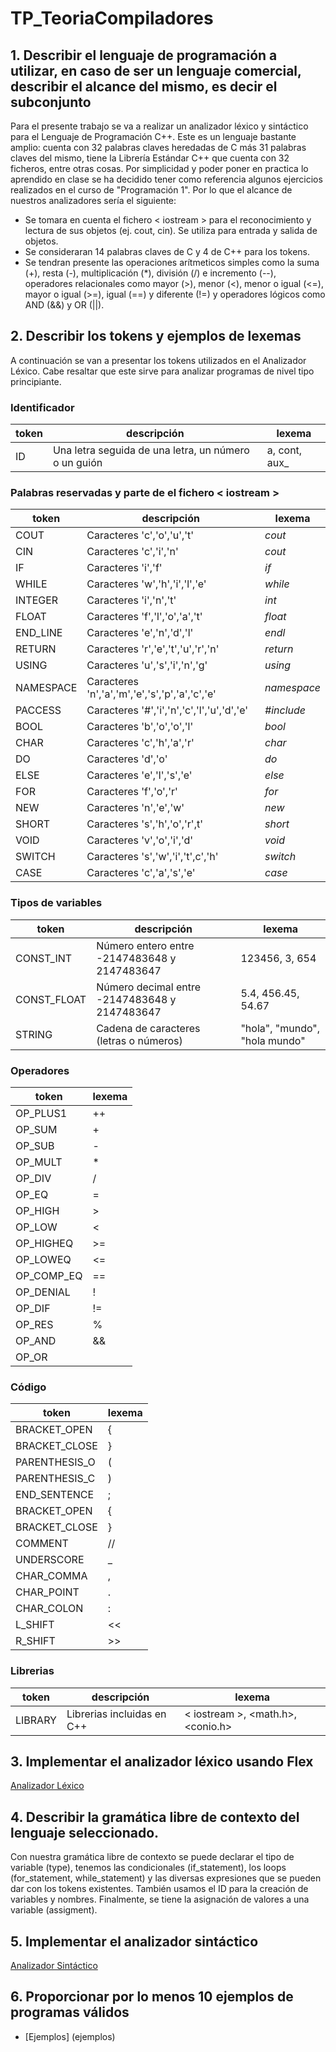 # TP_TeoriaCompiladores
## 1. Describir el lenguaje de programación a utilizar, en caso de ser un lenguaje comercial, describir el alcance del mismo, es decir el subconjunto
Para el presente trabajo se va a realizar un analizador léxico y sintáctico para el Lenguaje de Programación C++. Este es un lenguaje bastante amplio: cuenta con 32 palabras claves heredadas de C más 31 palabras claves del mismo, tiene la Librería Estándar C++ que cuenta con 32 ficheros, entre otras cosas. 
Por simplicidad y poder poner en practica lo aprendido en clase se ha decidido tener como referencia algunos ejercicios realizados en el curso de "Programación 1". Por lo que el alcance de nuestros analizadores sería el siguiente:
* Se tomara en cuenta el fichero < iostream > para el reconocimiento y lectura de sus objetos (ej. cout, cin). Se utiliza para entrada y salida de objetos.
* Se consideraran 14 palabras claves de C y 4 de C++ para los tokens.
* Se tendran presente las operaciones arítmeticos simples como la suma (+), resta (-), multiplicación (*), división (/) e incremento (--), operadores relacionales como mayor (>), menor (<), menor o igual (<=), mayor o igual (>=), igual (==) y diferente (!=) y operadores lógicos como AND (&&) y OR (||).

## 2. Describir los tokens y ejemplos de lexemas
A continuación se van a presentar los tokens utilizados en el Analizador Léxico. Cabe resaltar que este sirve para analizar programas de nivel tipo principiante.

### Identificador
| token     | descripción                                           | lexema        |
|-----------|-------------------------------------------------------|---------------|
| ID        | Una letra seguida de una letra, un número o un guión  | a, cont, aux_ |

### Palabras reservadas y parte de el fichero < iostream >
| token     | descripción                                        | lexema      |
|-----------|----------------------------------------------------|-------------|
| COUT      | Caracteres 'c','o','u','t'                         | _cout_      |
| CIN       | Caracteres 'c','i','n'                             | _cout_      |
| IF        | Caracteres 'i','f'                                 | _if_        |
| WHILE     | Caracteres 'w','h','i','l','e'                     | _while_     |
| INTEGER   | Caracteres 'i','n','t'                             | _int_       |
| FLOAT     | Caracteres 'f','l','o','a','t'                     | _float_     |
| END_LINE  | Caracteres 'e','n','d','l'                         | _endl_      |
| RETURN    | Caracteres 'r','e','t','u','r','n'                 | _return_    |
| USING     | Caracteres 'u','s','i','n','g'                     | _using_     |
| NAMESPACE | Caracteres 'n','a','m','e','s','p','a','c','e'     | _namespace_ |
| PACCESS   | Caracteres '#','i','n','c','l','u','d','e'         | _#include_  |
| BOOL      | Caracteres 'b','o','o','l'                         | _bool_      |
| CHAR      | Caracteres 'c','h','a','r'                         | _char_      |
| DO        | Caracteres 'd','o'                                 | _do_        |
| ELSE      | Caracteres 'e','l','s','e'                         | _else_      |
| FOR       | Caracteres 'f','o','r'                             | _for_       |
| NEW       | Caracteres 'n','e','w'                             | _new_       |
| SHORT     | Caracteres 's','h','o','r',t'                      | _short_     |
| VOID      | Caracteres 'v','o','i','d'                         | _void_      |
| SWITCH    | Caracteres 's','w','i','t',c','h'                  | _switch_    |
| CASE      | Caracteres 'c','a','s','e'                         | _case_      |

### Tipos de variables
| token      | descripción                                      | lexema                        |
|------------|--------------------------------------------------|-------------------------------|
| CONST_INT  | Número entero entre -2147483648 y 2147483647     | 123456, 3, 654                |
| CONST_FLOAT| Número decimal entre -2147483648 y 2147483647    | 5.4, 456.45, 54.67            |
| STRING     | Cadena de caracteres (letras o números)          | "hola", "mundo", "hola mundo" |

### Operadores
| token      | lexema |
|------------|--------|
| OP_PLUS1   | ++     |
| OP_SUM     | +      |
| OP_SUB     | -      |
| OP_MULT    | *      |
| OP_DIV     | /      |
| OP_EQ      | =      |
| OP_HIGH    | >      |
| OP_LOW     | <      |
| OP_HIGHEQ  | >=     |
| OP_LOWEQ   | <=     |
| OP_COMP_EQ | ==     |
| OP_DENIAL  | !      |
| OP_DIF     | !=     |
| OP_RES     | %      |
| OP_AND     | &&     |
| OP_OR      | ||     |

### Código
| token          | lexema |
|----------------|--------|
| BRACKET_OPEN   | {      |
| BRACKET_CLOSE  | }      |
| PARENTHESIS_O  | (      |
| PARENTHESIS_C  | )      |
| END_SENTENCE   | ;      |
| BRACKET_OPEN   | {      |
| BRACKET_CLOSE  | }      |
| COMMENT        | //     |
| UNDERSCORE     | _      |
| CHAR_COMMA     | ,      |
| CHAR_POINT     | .      |
| CHAR_COLON     | :      |
| L_SHIFT        | <<     |
| R_SHIFT        | >>     |

### Librerias
| token     | descripción                | lexema                              |
|-----------|----------------------------|-------------------------------------|
| LIBRARY   | Librerias incluidas en C++ | < iostream >, <math.h>, <conio.h>     |

## 3. Implementar el analizador léxico usando Flex
[Analizador Léxico](AnalizadorLexico.l)

## 4. Describir la gramática libre de contexto del lenguaje seleccionado.
Con nuestra gramática libre de contexto se puede declarar el tipo de variable (type), tenemos las condicionales (if_statement), los loops (for_statement, while_statement) y las diversas expresiones que se pueden dar con los tokens existentes. También usamos el ID para la creación de variables y nombres. Finalmente, se tiene la asignación de valores a una variable (assigment).

## 5. Implementar el analizador sintáctico
[Analizador Sintáctico](AnalizadorSintactico.y)

## 6. Proporcionar por lo menos 10 ejemplos de programas válidos 
- [Ejemplos] (ejemplos)
